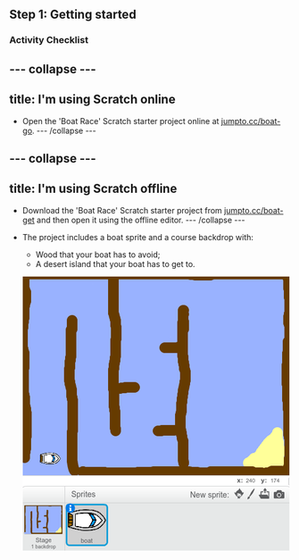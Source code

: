 ## Step 1: Getting started

### Activity Checklist

--- collapse ---
---
title: I'm using Scratch online
---
+ Open the 'Boat Race' Scratch starter project online at  <a href="http://jumpto.cc/boat-go" target="_blank">jumpto.cc/boat-go</a>.
--- /collapse ---

--- collapse ---
---
title: I'm using Scratch offline
---
+ Download the 'Boat Race' Scratch starter project from
 <a href="http://jumpto.cc/boat-get" target="_blank">jumpto.cc/boat-get</a> and then open it using the offline editor.
--- /collapse ---
	
+ The project includes a boat sprite and a course backdrop with:

	+ Wood that your boat has to avoid;
	+ A desert island that your boat has to get to.

	![screenshot](images/boat-starter.png) 

